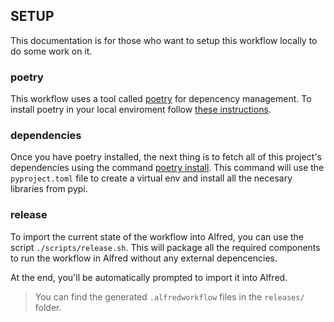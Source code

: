 ## SETUP

This documentation is for those who want to setup this workflow locally to do some work on it.


### poetry

This workflow uses a tool called [poetry](https://python-poetry.org) for depencency management. 
To install poetry in your local enviroment follow [these instructions](https://python-poetry.org/docs/#installation).


### dependencies

Once you have poetry installed, the next thing is to fetch all of this project's dependencies using the command [poetry install](https://python-poetry.org/docs/cli/#install). 
This command will use the `pyproject.toml` file to create a virtual env and install all the necesary libraries from pypi.


### release

To import the current state of the workflow into Alfred, you can use the script `./scripts/release.sh`. 
This will package all the required components to run the workflow in Alfred without any external depencencies.

At the end, you'll be automatically prompted to import it into Alfred.

> You can find the generated `.alfredworkflow` files in the `releases/` folder.